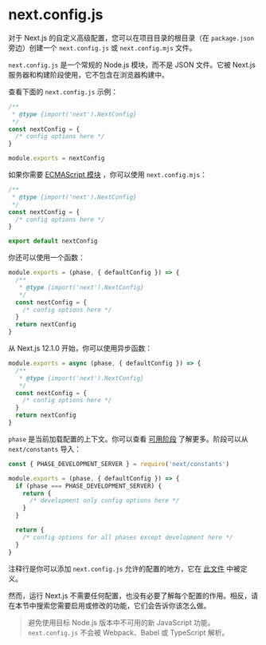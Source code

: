 # next.config.js

对于 Next.js 的自定义高级配置，您可以在项目目录的根目录（在 `package.json` 旁边）创建一个 `next.config.js` 或 `next.config.mjs` 文件。

`next.config.js` 是一个常规的 Node.js 模块，而不是 JSON 文件。它被 Next.js 服务器和构建阶段使用，它不包含在浏览器构建中。

查看下面的 `next.config.js` 示例：

```js
/**
 * @type {import('next').NextConfig}
 */
const nextConfig = {
  /* config options here */
}

module.exports = nextConfig
```

如果你需要 [ECMAScript 模块](https://nodejs.org/api/esm.html) ，你可以使用 `next.config.mjs`：

```js
/**
 * @type {import('next').NextConfig}
 */
const nextConfig = {
  /* config options here */
}

export default nextConfig
```

你还可以使用一个函数：

```js
module.exports = (phase, { defaultConfig }) => {
  /**
   * @type {import('next').NextConfig}
   */
  const nextConfig = {
    /* config options here */
  }
  return nextConfig
}
```

从 Next.js 12.1.0 开始，你可以使用异步函数：

```js
module.exports = async (phase, { defaultConfig }) => {
  /**
   * @type {import('next').NextConfig}
   */
  const nextConfig = {
    /* config options here */
  }
  return nextConfig
}
```

`phase` 是当前加载配置的上下文。你可以查看 [可用阶段](https://github.com/vercel/next.js/blob/canary/packages/next/shared/lib/constants.ts#L1-L5) 了解更多。阶段可以从 `next/constants` 导入：

```js
const { PHASE_DEVELOPMENT_SERVER } = require('next/constants')

module.exports = (phase, { defaultConfig }) => {
  if (phase === PHASE_DEVELOPMENT_SERVER) {
    return {
      /* development only config options here */
    }
  }

  return {
    /* config options for all phases except development here */
  }
}
```

注释行是你可以添加 `next.config.js` 允许的配置的地方，它在 [此文件](https://github.com/vercel/next.js/blob/canary/packages/next/server/config-shared.ts#L137) 中被定义。

然而，运行 Next.js 不需要任何配置，也没有必要了解每个配置的作用。相反，请在本节中搜索您需要启用或修改的功能，它们会告诉你该怎么做。

> 避免使用目标 Node.js 版本中不可用的新 JavaScript 功能。 `next.config.js` 不会被 Webpack、Babel 或 TypeScript 解析。
